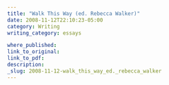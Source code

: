 ```yaml
---
title: "Walk This Way (ed. Rebecca Walker)"
date: 2008-11-12T22:10:23-05:00
category: Writing
writing_category: essays

where_published:
link_to_original:
link_to_pdf:
description:
_slug: 2008-11-12-walk_this_way_ed._rebecca_walker
---
```


